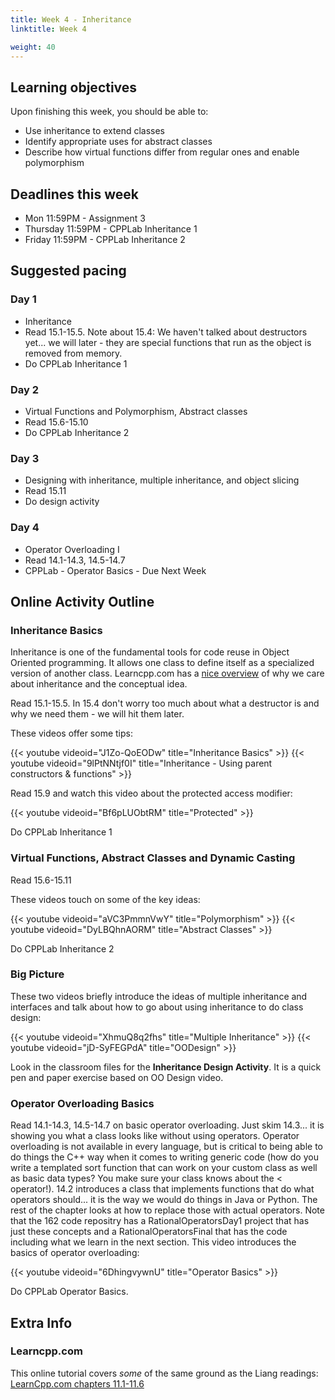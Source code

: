 ```yaml
---
title: Week 4 - Inheritance
linktitle: Week 4

weight: 40
---
```


## Learning objectives

Upon finishing this week, you should be able to:

-   Use inheritance to extend classes
-   Identify appropriate uses for abstract classes
-   Describe how virtual functions differ from regular ones and enable
    polymorphism

## Deadlines this week

-   Mon 11:59PM - Assignment 3
-   Thursday 11:59PM - CPPLab Inheritance 1
-   Friday 11:59PM - CPPLab Inheritance 2

## Suggested pacing

### Day 1

-   Inheritance
-   Read 15.1-15.5. Note about 15.4: We haven't talked about
    destructors yet... we will later - they are special functions
    that run as the object is removed from memory.
-   Do CPPLab Inheritance 1

### Day 2

-   Virtual Functions and Polymorphism, Abstract classes
-   Read 15.6-15.10
-   Do CPPLab Inheritance 2

### Day 3

-   Designing with inheritance, multiple inheritance, and object
    slicing
-   Read 15.11
-   Do design activity

### Day 4

-   Operator Overloading I
-   Read 14.1-14.3, 14.5-14.7
-   CPPLab - Operator Basics - Due Next Week

## Online Activity Outline

### Inheritance Basics

Inheritance is one of the fundamental tools for code reuse in Object
Oriented programming. It allows one class to define itself as a
specialized version of another class. Learncpp.com has a [nice
overview](http://www.learncpp.com/cpp-tutorial/111-introduction-to-inheritance/)
of why we care about inheritance and the conceptual idea.

Read 15.1-15.5. In 15.4 don't worry too much about what a
destructor is and why we need them - we will hit them later.

These videos offer some tips:

{{< youtube videoid="J1Zo-QoEODw" title="Inheritance Basics" >}}
{{< youtube videoid="9lPtNNtjf0I" title="Inheritance - Using parent constructors & functions" >}}

Read 15.9 and watch this video about the protected access modifier:

{{< youtube videoid="Bf6pLUObtRM" title="Protected" >}}

Do CPPLab Inheritance 1

### Virtual Functions, Abstract Classes and Dynamic Casting

Read 15.6-15.11

These videos touch on some of the key ideas:

{{< youtube videoid="aVC3PmmnVwY" title="Polymorphism" >}}
{{< youtube videoid="DyLBQhnAORM" title="Abstract Classes" >}}

Do CPPLab Inheritance 2

### Big Picture

These two videos briefly introduce the ideas of multiple inheritance
and interfaces and talk about how to go about using inheritance to
do class design:

{{< youtube videoid="XhmuQ8q2fhs" title="Multiple Inheritance" >}}
{{< youtube videoid="jD-SyFEGPdA" title="OODesign" >}}

Look in the classroom files for the **Inheritance Design Activity**.
It is a quick pen and paper exercise based on OO Design video.

### Operator Overloading Basics

Read 14.1-14.3, 14.5-14.7 on basic operator overloading. Just skim
14.3... it is showing you what a class looks like without using
operators. Operator overloading is not available in every language,
but is critical to being able to do things the C++ way when it comes
to writing generic code (how do you write a templated sort function
that can work on your custom class as well as basic data types? You
make sure your class knows about the < operator!).
14.2 introduces a class that implements functions that do what
operators should... it is the way we would do things in Java or
Python. The rest of the chapter looks at how to replace those with
actual operators.
Note that the 162 code repositry has a RationalOperatorsDay1 project
that has just these concepts and a RationalOperatorsFinal that has
the code including what we learn in the next section.
This video introduces the basics of operator overloading:

{{< youtube videoid="6DhingvywnU" title="Operator Basics" >}}

Do CPPLab Operator Basics.

## Extra Info

### Learncpp.com

This online tutorial covers *some* of the same ground as the Liang
readings:
[LearnCpp.com chapters 11.1-11.6](http://www.learncpp.com/)
